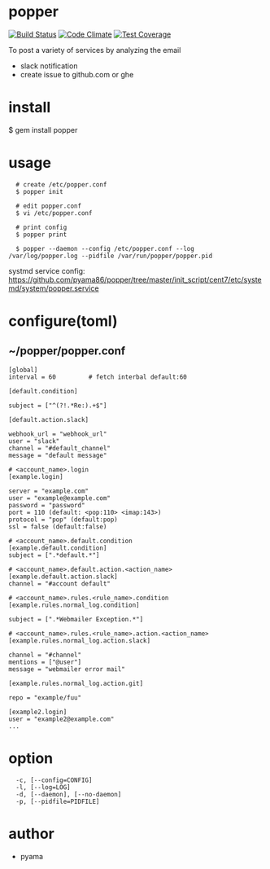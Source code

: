 # popper

[![Build Status](https://travis-ci.org/pyama86/popper.svg)](https://travis-ci.org/pyama86/popper)
[![Code Climate](https://codeclimate.com/github/pyama86/popper/badges/gpa.svg)](https://codeclimate.com/github/pyama86/popper)
[![Test Coverage](https://codeclimate.com/github/pyama86/popper/badges/coverage.svg)](https://codeclimate.com/github/pyama86/popper/coverage)

To post a variety of services by analyzing the email
* slack notification
* create issue to github.com or ghe

# install
  $ gem install popper

# usage
```
  # create /etc/popper.conf
  $ popper init

  # edit popper.conf
  $ vi /etc/popper.conf

  # print config
  $ popper print

  $ popper --daemon --config /etc/popper.conf --log /var/log/popper.log --pidfile /var/run/popper/popper.pid
```
systmd service config: https://github.com/pyama86/popper/tree/master/init_script/cent7/etc/systemd/system/popper.service

# configure(toml)
## ~/popper/popper.conf
```
[global]
interval = 60         # fetch interbal default:60

[default.condition]

subject = ["^(?!.*Re:).+$"]

[default.action.slack]

webhook_url = "webhook_url"
user = "slack"
channel = "#default_channel"
message = "default message"

# <account_name>.login
[example.login]

server = "example.com"
user = "example@example.com"
password = "password"
port = 110 (default: <pop:110> <imap:143>)
protocol = "pop" (default:pop)
ssl = false (default:false)

# <account_name>.default.condition
[example.default.condition]
subject = [".*default.*"]

# <account_name>.default.action.<action_name>
[example.default.action.slack]
channel = "#account default"

# <account_name>.rules.<rule_name>.condition
[example.rules.normal_log.condition]

subject = [".*Webmailer Exception.*"]

# <account_name>.rules.<rule_name>.action.<action_name>
[example.rules.normal_log.action.slack]

channel = "#channel"
mentions = ["@user"]
message = "webmailer error mail"

[example.rules.normal_log.action.git]

repo = "example/fuu"

[example2.login]
user = "example2@example.com"
...
```

# option
```
  -c, [--config=CONFIG]
  -l, [--log=LOG]
  -d, [--daemon], [--no-daemon]
  -p, [--pidfile=PIDFILE]
```

# author
* pyama
